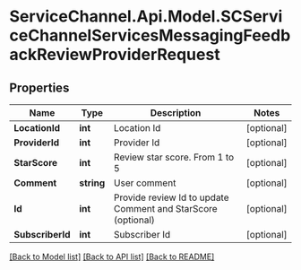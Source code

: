 # ServiceChannel.Api.Model.SCServiceChannelServicesMessagingFeedbackReviewProviderRequest

## Properties

Name | Type | Description | Notes
------------ | ------------- | ------------- | -------------
**LocationId** | **int** | Location Id | [optional] 
**ProviderId** | **int** | Provider Id | [optional] 
**StarScore** | **int** | Review star score. From 1 to 5 | [optional] 
**Comment** | **string** | User comment | [optional] 
**Id** | **int** | Provide review Id to update Comment and StarScore (optional) | [optional] 
**SubscriberId** | **int** | Subscriber Id | [optional] 

[[Back to Model list]](../README.md#documentation-for-models) [[Back to API list]](../README.md#documentation-for-api-endpoints) [[Back to README]](../README.md)

